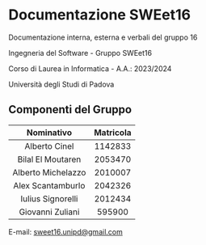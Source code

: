 # Documentazione SWEet16

Documentazione interna, esterna e verbali del gruppo 16

Ingegneria del Software - Gruppo SWEet16

Corso di Laurea in Informatica - A.A.: 2023/2024

Università degli Studi di Padova

## Componenti del Gruppo

| Nominativo           | Matricola               |
| :------------------: | :----------------------:|
| Alberto Cinel        | 1142833                 |
| Bilal El Moutaren    | 2053470                 |
| Alberto Michelazzo   | 2010007	               |
| Alex Scantamburlo    | 2042326                 |
| Iulius Signorelli    | 2012434                 |
| Giovanni Zuliani     | 595900                  |

E-mail: sweet16.unipd@gmail.com


